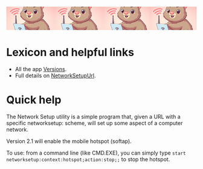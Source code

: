 ﻿![Quick Overview](../HelpImages/Help_Header.png)

# Lexicon and helpful links

* All the app [Versions](Versions.md).
* Full details on  [NetworkSetupUrl](NetworkSetupUrl.md).

# Quick help

The Network Setup utility is a simple program that, given a URL with a specific networksetup: scheme, will set up some aspect of a computer network.

Version 2.1 will enable the mobile hotspot (softap).

To use: from a command line (like CMD.EXE), you can simply type ``start networksetup:context:hotspot;action:stop;;`` to stop the hotspot.
